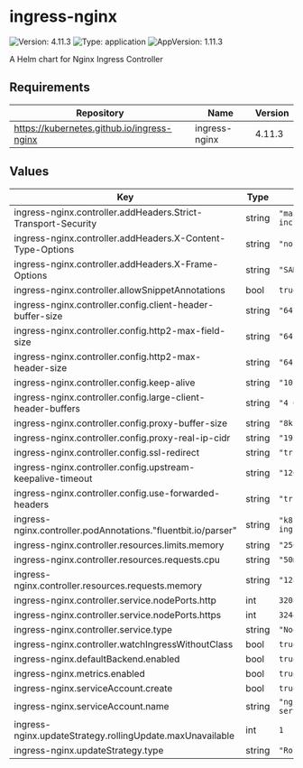 # ingress-nginx

![Version: 4.11.3](https://img.shields.io/badge/Version-4.11.3-informational?style=flat-square) ![Type: application](https://img.shields.io/badge/Type-application-informational?style=flat-square) ![AppVersion: 1.11.3](https://img.shields.io/badge/AppVersion-1.11.3-informational?style=flat-square)

A Helm chart for Nginx Ingress Controller

## Requirements

| Repository | Name | Version |
|------------|------|---------|
| https://kubernetes.github.io/ingress-nginx | ingress-nginx | 4.11.3 |

## Values

| Key | Type | Default | Description |
|-----|------|---------|-------------|
| ingress-nginx.controller.addHeaders.Strict-Transport-Security | string | `"max-age=63072000; includeSubDomains"` |  |
| ingress-nginx.controller.addHeaders.X-Content-Type-Options | string | `"nosniff"` |  |
| ingress-nginx.controller.addHeaders.X-Frame-Options | string | `"SAMEORIGIN"` |  |
| ingress-nginx.controller.allowSnippetAnnotations | bool | `true` |  |
| ingress-nginx.controller.config.client-header-buffer-size | string | `"64k"` |  |
| ingress-nginx.controller.config.http2-max-field-size | string | `"64k"` |  |
| ingress-nginx.controller.config.http2-max-header-size | string | `"64k"` |  |
| ingress-nginx.controller.config.keep-alive | string | `"10"` |  |
| ingress-nginx.controller.config.large-client-header-buffers | string | `"4 64k"` |  |
| ingress-nginx.controller.config.proxy-buffer-size | string | `"8k"` |  |
| ingress-nginx.controller.config.proxy-real-ip-cidr | string | `"192.168.0.0/20"` |  |
| ingress-nginx.controller.config.ssl-redirect | string | `"true"` |  |
| ingress-nginx.controller.config.upstream-keepalive-timeout | string | `"120"` |  |
| ingress-nginx.controller.config.use-forwarded-headers | string | `"true"` |  |
| ingress-nginx.controller.podAnnotations."fluentbit.io/parser" | string | `"k8s-nginx-ingress"` |  |
| ingress-nginx.controller.resources.limits.memory | string | `"256Mi"` |  |
| ingress-nginx.controller.resources.requests.cpu | string | `"50m"` |  |
| ingress-nginx.controller.resources.requests.memory | string | `"128M"` |  |
| ingress-nginx.controller.service.nodePorts.http | int | `32080` |  |
| ingress-nginx.controller.service.nodePorts.https | int | `32443` |  |
| ingress-nginx.controller.service.type | string | `"NodePort"` |  |
| ingress-nginx.controller.watchIngressWithoutClass | bool | `true` |  |
| ingress-nginx.defaultBackend.enabled | bool | `true` |  |
| ingress-nginx.metrics.enabled | bool | `true` |  |
| ingress-nginx.serviceAccount.create | bool | `true` |  |
| ingress-nginx.serviceAccount.name | string | `"nginx-ingress-service-account"` |  |
| ingress-nginx.updateStrategy.rollingUpdate.maxUnavailable | int | `1` |  |
| ingress-nginx.updateStrategy.type | string | `"RollingUpdate"` |  |

